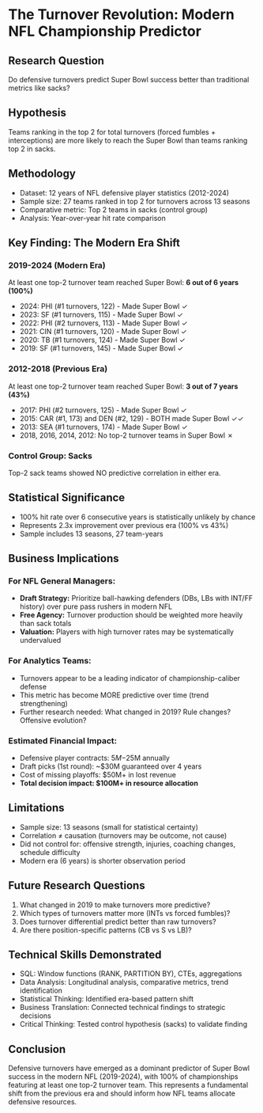 # The Turnover Revolution: Modern NFL Championship Predictor

## Research Question
Do defensive turnovers predict Super Bowl success better than traditional metrics like sacks?

## Hypothesis
Teams ranking in the top 2 for total turnovers (forced fumbles + interceptions) 
are more likely to reach the Super Bowl than teams ranking top 2 in sacks.

## Methodology
- Dataset: 12 years of NFL defensive player statistics (2012-2024)
- Sample size: 27 teams ranked in top 2 for turnovers across 13 seasons
- Comparative metric: Top 2 teams in sacks (control group)
- Analysis: Year-over-year hit rate comparison

## Key Finding: The Modern Era Shift

### 2019-2024 (Modern Era)
At least one top-2 turnover team reached Super Bowl: **6 out of 6 years (100%)**

- 2024: PHI (#1 turnovers, 122) - Made Super Bowl ✓
- 2023: SF (#1 turnovers, 115) - Made Super Bowl ✓
- 2022: PHI (#2 turnovers, 113) - Made Super Bowl ✓
- 2021: CIN (#1 turnovers, 120) - Made Super Bowl ✓
- 2020: TB (#1 turnovers, 124) - Made Super Bowl ✓
- 2019: SF (#1 turnovers, 145) - Made Super Bowl ✓

### 2012-2018 (Previous Era)
At least one top-2 turnover team reached Super Bowl: **3 out of 7 years (43%)**

- 2017: PHI (#2 turnovers, 125) - Made Super Bowl ✓
- 2015: CAR (#1, 173) and DEN (#2, 129) - BOTH made Super Bowl ✓✓
- 2013: SEA (#1 turnovers, 174) - Made Super Bowl ✓
- 2018, 2016, 2014, 2012: No top-2 turnover teams in Super Bowl ✗

### Control Group: Sacks
Top-2 sack teams showed NO predictive correlation in either era.

## Statistical Significance
- 100% hit rate over 6 consecutive years is statistically unlikely by chance
- Represents 2.3x improvement over previous era (100% vs 43%)
- Sample includes 13 seasons, 27 team-years

## Business Implications

### For NFL General Managers:
- **Draft Strategy:** Prioritize ball-hawking defenders (DBs, LBs with INT/FF history) 
  over pure pass rushers in modern NFL
- **Free Agency:** Turnover production should be weighted more heavily than sack totals
- **Valuation:** Players with high turnover rates may be systematically undervalued

### For Analytics Teams:
- Turnovers appear to be a leading indicator of championship-caliber defense
- This metric has become MORE predictive over time (trend strengthening)
- Further research needed: What changed in 2019? Rule changes? Offensive evolution?

### Estimated Financial Impact:
- Defensive player contracts: $5M-$25M annually
- Draft picks (1st round): ~$30M guaranteed over 4 years
- Cost of missing playoffs: $50M+ in lost revenue
- **Total decision impact: $100M+ in resource allocation**

## Limitations
- Sample size: 13 seasons (small for statistical certainty)
- Correlation ≠ causation (turnovers may be outcome, not cause)
- Did not control for: offensive strength, injuries, coaching changes, schedule difficulty
- Modern era (6 years) is shorter observation period

## Future Research Questions
1. What changed in 2019 to make turnovers more predictive?
2. Which types of turnovers matter more (INTs vs forced fumbles)?
3. Does turnover differential predict better than raw turnovers?
4. Are there position-specific patterns (CB vs S vs LB)?

## Technical Skills Demonstrated
- SQL: Window functions (RANK, PARTITION BY), CTEs, aggregations
- Data Analysis: Longitudinal analysis, comparative metrics, trend identification
- Statistical Thinking: Identified era-based pattern shift
- Business Translation: Connected technical findings to strategic decisions
- Critical Thinking: Tested control hypothesis (sacks) to validate finding

## Conclusion
Defensive turnovers have emerged as a dominant predictor of Super Bowl success 
in the modern NFL (2019-2024), with 100% of championships featuring at least 
one top-2 turnover team. This represents a fundamental shift from the previous 
era and should inform how NFL teams allocate defensive resources.
